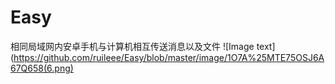 # Easy
相同局域网内安卓手机与计算机相互传送消息以及文件
![Image text](https://github.com/ruileee/Easy/blob/master/image/1O7A%25MTE75OSJ6A67Q658(6.png)
